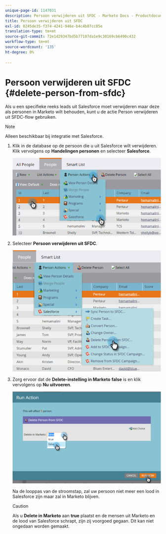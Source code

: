 ```yaml
---
unique-page-id: 1147031
description: Persoon verwijderen uit SFDC - Marketo Docs - Productdocumentatie
title: Persoon verwijderen uit SFDC
exl-id: 8245de35-f374-4241-946e-b4c4b87cc85e
translation-type: tm+mt
source-git-commit: 72e1d29347bd5b77107da1e9c30169cb6490c432
workflow-type: tm+mt
source-wordcount: '135'
ht-degree: 0%

---
```


# Persoon verwijderen uit SFDC {#delete-person-from-sfdc}

Als u een specifieke reeks leads uit Salesforce moet verwijderen maar deze als personen in Marketo wilt behouden, kunt u de actie Person verwijderen uit SFDC-flow gebruiken.

>[!NOTE]
>
>Alleen beschikbaar bij integratie met Salesforce.

1. Klik in de database op de persoon die u uit Salesforce wilt verwijderen. Klik vervolgens op **Handelingen personen** en selecteer **Salesforce**.

   ![](assets/person-actions-salesforce.png)

1. Selecteer **Persoon verwijderen uit SFDC**.

   ![](assets/delete-person-from-sfdc.png)

1. Zorg ervoor dat de **Delete-instelling in Marketo** **false** is en klik vervolgens op **Nu uitvoeren**.

   ![](assets/run-action-delete-lead-from-sfdc.png)

   Na de looppas van de stroomstap, zal uw persoon niet meer een lood in Salesforce zijn maar zal in Marketo blijven.

   >[!CAUTION]
   >
   >Als u **Delete in Marketo** aan **true** plaatst en de mensen uit Marketo en de lood van Salesforce schrapt, zijn zij voorgoed gegaan. Dit kan niet ongedaan worden gemaakt.
